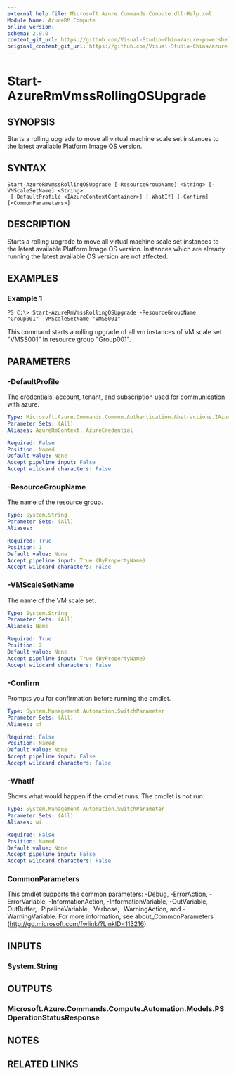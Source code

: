 ```yaml
---
external help file: Microsoft.Azure.Commands.Compute.dll-Help.xml
Module Name: AzureRM.Compute
online version:
schema: 2.0.0
content_git_url: https://github.com/Visual-Studio-China/azure-powershell/blob/preview/src/ResourceManager/Compute/Commands.Compute/help/Start-AzureRmVmssRollingOSUpgrade.md
original_content_git_url: https://github.com/Visual-Studio-China/azure-powershell/blob/preview/src/ResourceManager/Compute/Commands.Compute/help/Start-AzureRmVmssRollingOSUpgrade.md
---
```


# Start-AzureRmVmssRollingOSUpgrade

## SYNOPSIS
Starts a rolling upgrade to move all virtual machine scale set instances to the latest available Platform Image OS version.

## SYNTAX

```
Start-AzureRmVmssRollingOSUpgrade [-ResourceGroupName] <String> [-VMScaleSetName] <String>
 [-DefaultProfile <IAzureContextContainer>] [-WhatIf] [-Confirm] [<CommonParameters>]
```

## DESCRIPTION
Starts a rolling upgrade to move all virtual machine scale set instances to the latest available Platform Image OS version.
Instances which are already running the latest available OS version are not affected.

## EXAMPLES

### Example 1
```
PS C:\> Start-AzureRmVmssRollingOSUpgrade -ResourceGroupName "Group001" -VMScaleSetName "VMSS001"
```

This command starts a rolling upgrade of all vm instances of VM scale set "VMSS001" in resource group "Group001".

## PARAMETERS

### -DefaultProfile
The credentials, account, tenant, and subscription used for communication with azure.

```yaml
Type: Microsoft.Azure.Commands.Common.Authentication.Abstractions.IAzureContextContainer
Parameter Sets: (All)
Aliases: AzureRmContext, AzureCredential

Required: False
Position: Named
Default value: None
Accept pipeline input: False
Accept wildcard characters: False
```

### -ResourceGroupName
The name of the resource group.

```yaml
Type: System.String
Parameter Sets: (All)
Aliases: 

Required: True
Position: 1
Default value: None
Accept pipeline input: True (ByPropertyName)
Accept wildcard characters: False
```

### -VMScaleSetName
The name of the VM scale set.

```yaml
Type: System.String
Parameter Sets: (All)
Aliases: Name

Required: True
Position: 2
Default value: None
Accept pipeline input: True (ByPropertyName)
Accept wildcard characters: False
```

### -Confirm
Prompts you for confirmation before running the cmdlet.

```yaml
Type: System.Management.Automation.SwitchParameter
Parameter Sets: (All)
Aliases: cf

Required: False
Position: Named
Default value: None
Accept pipeline input: False
Accept wildcard characters: False
```

### -WhatIf
Shows what would happen if the cmdlet runs.
The cmdlet is not run.

```yaml
Type: System.Management.Automation.SwitchParameter
Parameter Sets: (All)
Aliases: wi

Required: False
Position: Named
Default value: None
Accept pipeline input: False
Accept wildcard characters: False
```

### CommonParameters
This cmdlet supports the common parameters: -Debug, -ErrorAction, -ErrorVariable, -InformationAction, -InformationVariable, -OutVariable, -OutBuffer, -PipelineVariable, -Verbose, -WarningAction, and -WarningVariable. For more information, see about_CommonParameters (http://go.microsoft.com/fwlink/?LinkID=113216).

## INPUTS

### System.String

## OUTPUTS

### Microsoft.Azure.Commands.Compute.Automation.Models.PSOperationStatusResponse

## NOTES

## RELATED LINKS

